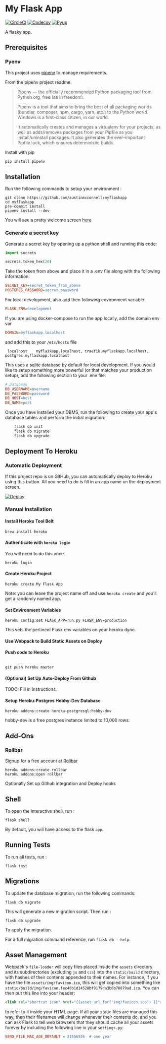 # My Flask App

[![CircleCI][circleci_logo]][circleci_link] [![Codecov][codecov_logo]][codecov_link] [![Pyup][pyup_logo]][pyup_link]

[circleci_logo]: https://circleci.com/gh/austinmcconnell/myflaskapp.svg?style=shield
[circleci_link]: https://circleci.com/gh/austinmcconnell/myflaskapp
[codecov_logo]: https://codecov.io/gh/austinmcconnell/myflaskapp/branch/master/graph/badge.svg
[codecov_link]: https://codecov.io/gh/austinmcconnell/myflaskapp
[pyup_logo]: https://pyup.io/repos/github/austinmcconnell/myflaskapp/shield.svg
[pyup_link]: https://pyup.io/repos/github/austinmcconnell/myflaskapp/

A flasky app.

## Prerequisites

### Pyenv

This project uses [pipenv](https://github.com/pypa/pipenv) to manage requirements.

From the pipenv project readme:

>Pipenv — the officially recommended Python packaging tool from Python.org, free (as in freedom).
>
>Pipenv is a tool that aims to bring the best of all packaging worlds (bundler, composer, npm, cargo, yarn, etc.) to the Python world. Windows is a first–class citizen, in our world.
>
>It automatically creates and manages a virtualenv for your projects, as well as adds/removes packages from your Pipfile as you install/uninstall packages. It also generates the ever–important Pipfile.lock, which ensures deterministic builds.

Install with pip

```bash
pip install pipenv
```

## Installation

Run the following commands to setup your environment :

```shell
git clone https://github.com/austinmcconnell/myflaskapp
cd myflaskapp
pre-commit install
pipenv install --dev
```

You will see a pretty welcome screen [here](http://localhost:5000)

### Generate a secret key

Generate a secret key by opening up a python shell and running this code:

```python
import secrets

secrets.token_hex(20)
```

Take the token from above and place it in a .env file along with the following information:

```ini
SECRET_KEY=secret_token_from_above
POSTGRES_PASSWORD=secret_password
```

For local development, also add then following environment variable

```ini
FLASK_ENV=development
```

If you are using docker-compose to run the app locally, add the domain env var

```ini
DOMAIN=myflaskapp.localhost
```

and add this to your `/etc/hosts` file

```
 localhost    myflaskapp.localhost, traefik.myflaskapp.localhost, postgres.myflaskapp.localhost
 ```

This uses a sqlite database by default for local development. If you would like to setup something more powerful (or that matches your production setup), add the following section to your .env file:

```ini
# Database
DB_USERNAME=username
DB_PASSWORD=password
DB_HOST=host
DB_NAME=port
```

Once you have installed your DBMS, run the following to create your
app\'s database tables and perform the initial migration:

```python
    flask db init
    flask db migrate
    flask db upgrade
```

## Deployment To Heroku

### Automatic Deployment

If this project repo is on GitHub, you can automatically deploy to Heroku using this button. All you need to do is fill in an app name on the deployment screen.

[![Deploy](https://www.herokucdn.com/deploy/button.svg)](https://heroku.com/deploy)

### Manual Installation

#### Install Heroku Tool Belt

```shell
brew install heroku
```

#### Authenticate with `heroku login`

 You will need to do this once.

 ```shell
 heroku login
 ```

#### Create Heroku Project

```shell
heroku create My Flask App
```

Note: you can leave the project name off and use `heroku create` and you'll get a randomly named app.

#### Set Environment Variables

```shell
heroku config:set FLASK_APP=run.py FLASK_ENV=production
```

This sets the pertinent Flask env variables on your heroku dyno.

#### Use Webpack to Build Static Assets on Deploy

#### Push code to Heroku

```shell

git push heroku master
```

#### (Optional) Set Up Auto-Deploy From Github

TODO: Fill in instructions.

#### Setup Heroku-Postgres Hobby-Dev Database

```shell
heroku addons:create heroku-postgresql:hobby-dev
```

hobby-dev is a free postgres instance limited to 10,000 rows.

## Add-Ons

### Rollbar

Signup for a free account at [Rollbar](https://rollbar.com)

```shell
heroku addons:create rollbar
heroku addons:open rollbar
```

Optionally Set up Github integration and Deploy hooks

## Shell

To open the interactive shell, run :

```shell
flask shell
```

By default, you will have access to the flask `app`.

## Running Tests

To run all tests, run :

```shell
flask test
```

## Migrations

To update the database migration, run the following
commands:

```shell
flask db migrate
```

This will generate a new migration script. Then run :

```shell
flask db upgrade
```

To apply the migration.

For a full migration command reference, run `flask db --help`.

## Asset Management

Webpack\'s `file-loader` will copy files placed inside the `assets`
directory and its subdirectories (excluding `js` and `css`)
into the `static/build` directory, with hashes of their contents
appended to their names. For instance, if you have the file
`assets/img/favicon.ico`, this will get copied into something like
`static/build/img/favicon.fec40b1d14528bf9179da3b6b78079ad.ico`. You can
then put this line into your header:

```html
<link rel="shortcut icon" href="{{asset_url_for('img/favicon.ico') }}">
```

to refer to it inside your HTML page. If all your static files are
managed this way, then their filenames will change whenever their
contents do, and you can ask Flask to tell web browsers that they should
cache all your assets forever by including the following line in your
`settings.py`:

```ini
SEND_FILE_MAX_AGE_DEFAULT = 31556926  # one year
```
